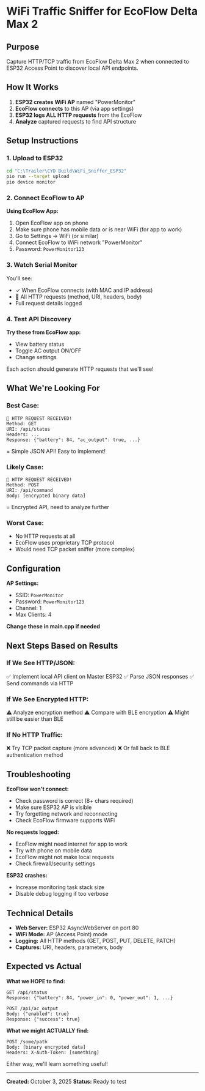 # WiFi Traffic Sniffer for EcoFlow Delta Max 2

## Purpose
Capture HTTP/TCP traffic from EcoFlow Delta Max 2 when connected to ESP32 Access Point to discover local API endpoints.

## How It Works

1. **ESP32 creates WiFi AP** named "PowerMonitor"
2. **EcoFlow connects** to this AP (via app settings)
3. **ESP32 logs ALL HTTP requests** from the EcoFlow
4. **Analyze** captured requests to find API structure

## Setup Instructions

### 1. Upload to ESP32
```bash
cd "C:\Trailer\CYD Build\WiFi_Sniffer_ESP32"
pio run --target upload
pio device monitor
```

### 2. Connect EcoFlow to AP

**Using EcoFlow App:**
1. Open EcoFlow app on phone
2. Make sure phone has mobile data or is near WiFi (for app to work)
3. Go to Settings → WiFi (or similar)
4. Connect EcoFlow to WiFi network "PowerMonitor"
5. Password: `PowerMonitor123`

### 3. Watch Serial Monitor

You'll see:
- ✓ When EcoFlow connects (with MAC and IP address)
- 📡 All HTTP requests (method, URI, headers, body)
- Full request details logged

### 4. Test API Discovery

**Try these from EcoFlow app:**
- View battery status
- Toggle AC output ON/OFF
- Change settings

Each action should generate HTTP requests that we'll see!

## What We're Looking For

### Best Case:
```
📡 HTTP REQUEST RECEIVED!
Method: GET
URI: /api/status
Headers: ...
Response: {"battery": 84, "ac_output": true, ...}
```
= Simple JSON API! Easy to implement!

### Likely Case:
```
📡 HTTP REQUEST RECEIVED!
Method: POST
URI: /api/command
Body: [encrypted binary data]
```
= Encrypted API, need to analyze further

### Worst Case:
- No HTTP requests at all
- EcoFlow uses proprietary TCP protocol
- Would need TCP packet sniffer (more complex)

## Configuration

**AP Settings:**
- SSID: `PowerMonitor`
- Password: `PowerMonitor123`
- Channel: 1
- Max Clients: 4

**Change these in main.cpp if needed**

## Next Steps Based on Results

### If We See HTTP/JSON:
✅ Implement local API client on Master ESP32
✅ Parse JSON responses
✅ Send commands via HTTP

### If We See Encrypted HTTP:
⚠️ Analyze encryption method
⚠️ Compare with BLE encryption
⚠️ Might still be easier than BLE

### If No HTTP Traffic:
❌ Try TCP packet capture (more advanced)
❌ Or fall back to BLE authentication method

## Troubleshooting

**EcoFlow won't connect:**
- Check password is correct (8+ chars required)
- Make sure ESP32 AP is visible
- Try forgetting network and reconnecting
- Check EcoFlow firmware supports WiFi

**No requests logged:**
- EcoFlow might need internet for app to work
- Try with phone on mobile data
- EcoFlow might not make local requests
- Check firewall/security settings

**ESP32 crashes:**
- Increase monitoring task stack size
- Disable debug logging if too verbose

## Technical Details

- **Web Server:** ESP32 AsyncWebServer on port 80
- **WiFi Mode:** AP (Access Point) mode
- **Logging:** All HTTP methods (GET, POST, PUT, DELETE, PATCH)
- **Captures:** URI, headers, parameters, body

## Expected vs Actual

**What we HOPE to find:**
```
GET /api/status
Response: {"battery": 84, "power_in": 0, "power_out": 1, ...}

POST /api/ac_output
Body: {"enabled": true}
Response: {"success": true}
```

**What we might ACTUALLY find:**
```
POST /some/path
Body: [binary encrypted data]
Headers: X-Auth-Token: [something]
```

Either way, we'll learn something useful!

---

**Created:** October 3, 2025
**Status:** Ready to test
